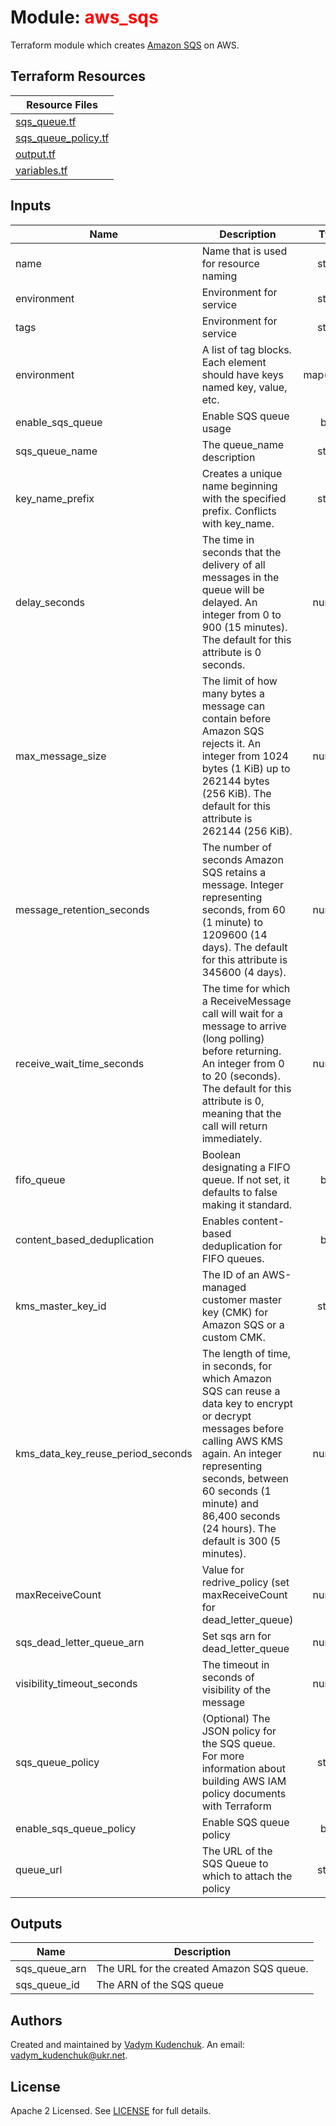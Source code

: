 # Module: <span style="color:red"> aws_sqs

Terraform module which creates [Amazon SQS](https://aws.amazon.com/sqs/) on AWS.

## Terraform Resources
Resource Files |
------------ |
[sqs_queue.tf](./sqs_queue.tf) |
[sqs_queue_policy.tf](./sqs_queue_policy.tf) |
[output.tf](./output.tf) |
[variables.tf](./variables.tf) |

## Inputs

| Name | Description | Type | Default | Required |
|------|-------------|:----:|:-----:|:-----:|
| name | Name that is used for resource naming | string | `"TEST"` | yes |
| environment | Environment for service | string | `"STAGE"` | no |
| tags | Environment for service | string | `"STAGE"` | no |
| environment | A list of tag blocks. Each element should have keys named key, value, etc. | map(string) | `"{}"` | no |
| enable\_sqs\_queue | Enable SQS queue usage | bool | `"false"` | no |
| sqs\_queue\_name | The queue_name description | string | `n/a` | no |
| key\_name\_prefix | Creates a unique name beginning with the specified prefix. Conflicts with key_name. | string | `n/a` | no |
| delay\_seconds | The time in seconds that the delivery of all messages in the queue will be delayed. An integer from 0 to 900 (15 minutes). The default for this attribute is 0 seconds. | number | `90` | no |
| max\_message\_size | The limit of how many bytes a message can contain before Amazon SQS rejects it. An integer from 1024 bytes (1 KiB) up to 262144 bytes (256 KiB). The default for this attribute is 262144 (256 KiB). | number | `2048` | no |
| message\_retention\_seconds | The number of seconds Amazon SQS retains a message. Integer representing seconds, from 60 (1 minute) to 1209600 (14 days). The default for this attribute is 345600 (4 days). | number | `86400` | no |
| receive\_wait\_time\_seconds | The time for which a ReceiveMessage call will wait for a message to arrive (long polling) before returning. An integer from 0 to 20 (seconds). The default for this attribute is 0, meaning that the call will return immediately. | number | `10` | no |
| fifo\_queue | Boolean designating a FIFO queue. If not set, it defaults to false making it standard. | bool | `false` | no |
| content\_based\_deduplication | Enables content-based deduplication for FIFO queues. | bool | `false` | no |
| kms\_master\_key\_id | The ID of an AWS-managed customer master key (CMK) for Amazon SQS or a custom CMK. | string | `alias/aws/sqs` | no |
| kms\_data\_key\_reuse\_period\_seconds | The length of time, in seconds, for which Amazon SQS can reuse a data key to encrypt or decrypt messages before calling AWS KMS again. An integer representing seconds, between 60 seconds (1 minute) and 86,400 seconds (24 hours). The default is 300 (5 minutes). | number | `300` | no |
| maxReceiveCount | Value for redrive_policy (set maxReceiveCount for dead_letter_queue) | number | `10` | no |
| sqs_dead_letter_queue_arn | Set sqs arn for dead_letter_queue | number | `0` | no |
| visibility_timeout_seconds | The timeout in seconds of visibility of the message | number | `30` | no |
| sqs_queue_policy | (Optional) The JSON policy for the SQS queue. For more information about building AWS IAM policy documents with Terraform | string | `null` | no |
| enable_sqs_queue_policy | Enable SQS queue policy | bool | `false` | no |
| queue_url | The URL of the SQS Queue to which to attach the policy | string | `n/a` | yes |

## Outputs

| Name | Description |
|------|-------------|
| sqs\_queue\_arn | The URL for the created Amazon SQS queue. |
| sqs\_queue\_id | The ARN of the SQS queue |

## Authors

Created and maintained by [Vadym Kudenchuk](https://github.com/VadymKo). An email: [vadym_kudenchuk@ukr.net](vadym_kudenchuk@ukr.net).

## License

Apache 2 Licensed. See [LICENSE](https://github.com/VadymKo/terraform/blob/master/LICENSE) for full details.